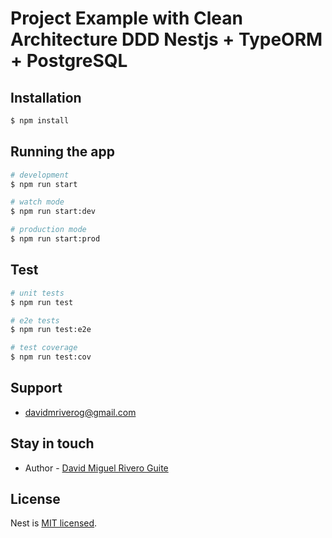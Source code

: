 # Project Example with Clean Architecture DDD Nestjs + TypeORM + PostgreSQL

## Installation

```bash
$ npm install
```

## Running the app

```bash
# development
$ npm run start

# watch mode
$ npm run start:dev

# production mode
$ npm run start:prod
```

## Test

```bash
# unit tests
$ npm run test

# e2e tests
$ npm run test:e2e

# test coverage
$ npm run test:cov
```

## Support

* davidmriverog@gmail.com

## Stay in touch

- Author - [David Miguel Rivero Guite](https://kamilmysliwiec.com)

## License

Nest is [MIT licensed](LICENSE).
